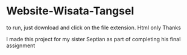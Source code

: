 # Website-Wisata-Tangsel

to run, just download and click on the file extension. Html only
Thanks

I made this project for my sister Septian as part of completing his final assignment


